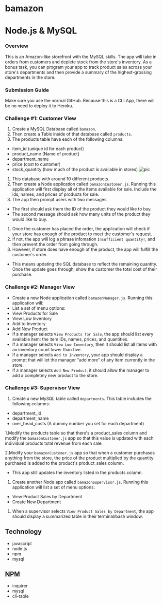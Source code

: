 # bamazon

# Node.js & MySQL

### Overview

This is an Amazon-like storefront with the MySQL skills. The app will take in orders from customers and deplete stock from the store's inventory. As a bonus task, you can program your app to track product sales across your store's departments and then provide a summary of the highest-grossing departments in the store.

### Submission Guide

Make sure you use the normal GitHub. Because this is a CLI App, there will be no need to deploy it to Heroku.

### Challenge #1: Customer View

1. Create a MySQL Database called `bamazon`.
2. Then create a Table inside of that database called `products`.
3. The products table have each of the following columns:

 * item_id (unique id for each product)
 * product_name (Name of product)
 * department_name
 * price (cost to customer)
 * stock_quantity (how much of the product is available in stores)
![pic](bamazon/blob/master/images/tableProducts.png)


 1. This database with around 10 different products. 
 2. Then create a Node application called `bamazonCustomer.js`. Running this application will first display all of the items available for sale. Include the ids, names, and prices of products for sale.
 3. The app then prompt users with two messages.

*  The first should ask them the ID of the product they would like to buy.
*  The second message should ask how many units of the product they would like to buy.

 1. Once the customer has placed the order, the application will check if your store has enough of the product to meet the customer's request.
 2. If not, the app will log a phrase infomation `Insufficient quantity!`, and then prevent the order from going through.
 3. However, if store does have enough of the product, the app will fulfill the customer's order.


* This means updating the SQL database to reflect the remaining quantity.
Once the update goes through, show the customer the total cost of their purchase.

### Challenge #2: Manager View 

* Create a new Node application called `bamazonManager.js`. Running this application will:
 * List a set of menu options:
 * View Products for Sale
 * View Low Inventory
 * Add to Inventory
 * Add New Product
 * If a manager selects `View Products for Sale`, the app should list every available item: the item IDs, names, prices, and quantities.
 * If a manager selects `View Low Inventory`, then it should list all items with an inventory count lower than five.
 * If a manager selects `Add to Inventory`, your app should display a prompt that will let the manager "add more" of any item currently in the store.
 * If a manager selects `Add New Product`, it should allow the manager to add a completely new product to the store.
 

### Challenge #3: Supervisor View

1. Create a new MySQL table called `departments`. This table includes the following columns:
 * department_id
 * department_name
 * over_head_costs (A dummy number you set for each department)

 1.Modify the products table so that there's a product_sales column and modify the `bamazonCustomer.js` app so that this value is updated with each individual products total revenue from each sale.
 
 2.Modify your `bamazonCustomer.js` app so that when a customer purchases anything from the store, the price of the product multiplied by the quantity purchased is added to the product's product_sales column.


* This app still updates the inventory listed in the products column.


1. Create another Node app called `bamazonSupervisor.js`. Running this application will list a set of menu options:
 * View Product Sales by Department
 * Create New Department

1. When a supervisor selects `View Product Sales by Department`, the app should display a summarized table in their terminal/bash window.

## Technology
* javascript
* node.js
* npm
* mysql


## NPM
* inquirer
* mysql
* cli-table
